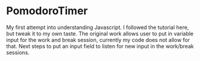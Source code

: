# PomodoroTimer

My first attempt into understanding Javascript. I followed the tutorial here, but tweak it to my own taste. The original work allows user to put in variable input for the work and break session, currently my code does not allow for that. Next steps to put an input field to listen for new input in the work/break sessions.
